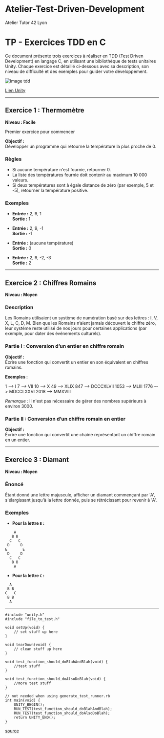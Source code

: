 # Atelier-Test-Driven-Development

Atelier Tutor 42 Lyon

# TP - Exercices TDD en C

Ce document présente trois exercices à réaliser en TDD (Test Driven Development) en langage C, en utilisant une bibliothèque de tests unitaires Unity. Chaque exercice est détaillé ci-dessous avec sa description, son niveau de difficulté et des exemples pour guider votre développement.

![image tdd](https://www.zealousys.com/wp-content/uploads/2023/09/Steps-to-Implementing-Test-Driven-Development.png)

[Lien Unity](https://github.com/ThrowTheSwitch/Unity)

---

## Exercice 1 : Thermomètre

**Niveau : Facile**

Premier exercice pour commencer

**Objectif :**  
Développer un programme qui retourne la température la plus proche de 0.

### Règles

- Si aucune température n'est fournie, retourner 0.
- La liste des températures fournie doit contenir au maximum 10 000 valeurs.
- Si deux températures sont à égale distance de zéro (par exemple, 5 et -5), retourner la température positive.

### Exemples

- **Entrée :** 2, 9, 1  
  **Sortie :** 1

- **Entrée :** 2, 9, -1  
  **Sortie :** -1

- **Entrée :** (aucune température)  
  **Sortie :** 0

- **Entrée :** 2, 9, -2, -3  
  **Sortie :** 2

---

## Exercice 2 : Chiffres Romains

**Niveau : Moyen**

### Description

Les Romains utilisaient un système de numération basé sur des lettres : I, V, X, L, C, D, M. Bien que les Romains n’aient jamais découvert le chiffre zéro, leur système reste utilisé de nos jours pour certaines applications (par exemple, pour dater des événements culturels).

### Partie I : Conversion d’un entier en chiffre romain

**Objectif :**  
Écrire une fonction qui convertit un entier en son équivalent en chiffres romains.

**Exemples :**

1 --> I 
7 --> VII
10 --> X
49 --> XLIX
847 --> DCCCXLVII
1053 --> MLIII
1776 --> MDCCLXXVI
2018 --> MMXVIII

*Remarque :* Il n'est pas nécessaire de gérer des nombres supérieurs à environ 3000.

### Partie II : Conversion d’un chiffre romain en entier

**Objectif :**  
Écrire une fonction qui convertit une chaîne représentant un chiffre romain en un entier.

---

## Exercice 3 : Diamant

**Niveau : Moyen**

### Énoncé

Étant donné une lettre majuscule, afficher un diamant commençant par 'A', s'élargissant jusqu'à la lettre donnée, puis se rétrécissant pour revenir à 'A'.

### Exemples

- **Pour la lettre `E` :**

```
    A
   B B
  C   C
 D     D
E       E
 D     D
  C   C
   B B
    A
```
- **Pour la lettre `C` :**

```
  A
 B B
C   C
 B B
  A
```
---
```
#include "unity.h"
#include "file_to_test.h"

void setUp(void) {
    // set stuff up here
}

void tearDown(void) {
    // clean stuff up here
}

void test_function_should_doBlahAndBlah(void) {
    //test stuff
}

void test_function_should_doAlsoDoBlah(void) {
    //more test stuff
}

// not needed when using generate_test_runner.rb
int main(void) {
    UNITY_BEGIN();
    RUN_TEST(test_function_should_doBlahAndBlah);
    RUN_TEST(test_function_should_doAlsoDoBlah);
    return UNITY_END();
}
```

[source](https://github.com/gabbloquet/entrainement-au-tdd/blob/master/src/main/java/io/github/gabbloquet/tddtraining/Thermometer/README.md)
